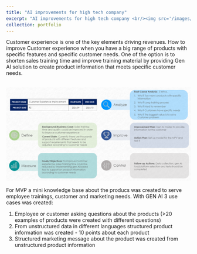 ```yaml
---
title: "AI improvements for high tech company"
excerpt: "AI improvements for high tech company <br/><img src='/images/DMAIC-A3.png'>"
collection: portfolio
---
```


Customer experience is one of the key elements driving revenues. How to improve Customer experience when you have a big range of products with specific features and specific customer needs. One of the option is to shorten sales training time and improve training material by providing Gen AI solution to create product information that meets specific customer needs.


<br/><img src='/images/DMAIC-A3.png'><br/>

For MVP a mini knowledge base about the producs was created to serve employee trainings, customer and marketing needs. 
With GEN AI 3 use cases was created: 
1. Employee or customer asking questions about the products (>20 examples of products were created with different questions)
2. From unstructured data in different languages structured product information was created - 10 points about each product
3. Structured marketing message about the product was created from unstructured product information  
